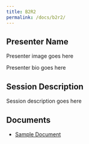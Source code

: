 ```yaml
---
title: B2R2
permalink: /docs/b2r2/
---
```


## Presenter Name

Presenter image goes here

Presenter bio goes here

## Session Description

Session description goes here

## Documents
 - [Sample Document](../monday/breakout2/documents/b1p1d1.pdf)